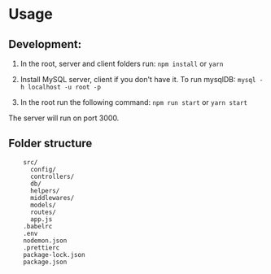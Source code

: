 # Usage

## Development:

1. In the root, server and client folders run:
```npm install``` or
```yarn```

2. Install MySQL server, client if you don't have it. To run mysqlDB:
```mysql -h localhost -u root -p```

3. In the root run the following command:
```npm run start``` or 
```yarn start```

The server will run on port 3000.


## Folder structure 
```
    src/
      config/
      controllers/
      db/
      helpers/
      middlewares/
      models/
      routes/
      app.js
    .babelrc
    .env
    nodemon.json
    .prettierc
    package-lock.json
    package.json
```

